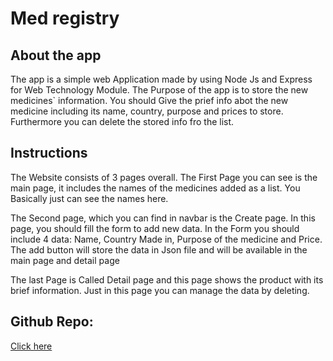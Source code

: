 # Med registry

## About the app

The app is a simple web Application made by using Node Js and Express for Web Technology Module. The Purpose of the app is to store the new medicines` information. You should Give the prief info abot the new medicine including its name, country, purpose and prices to store.
Furthermore you can delete the stored info fro the list.

## Instructions

The Website consists of 3 pages overall. The First Page you can see is the main page, it includes the names of the medicines added as a list. You Basically just can see the names here.

The Second page, which you can find in navbar is the Create page. In this page, you should fill the form to add new data. In the Form you should include 4 data: Name, Country Made in, Purpose of the medicine and Price. The add button will store the data in Json file and will be available in the main page and detail page

The last Page is Called Detail page and this page shows the product with its brief information. Just in this page you can manage the data by deleting.

## Github Repo:

[Click here](https://github.com/shahobiddin2003/Med_Registry)
